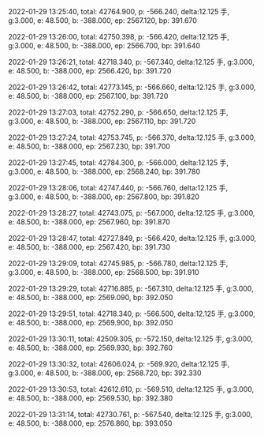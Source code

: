 2022-01-29 13:25:40, total: 42764.900, p: -566.240, delta:12.125 手, g:3.000, e: 48.500, b: -388.000, ep: 2567.120, bp: 391.670

2022-01-29 13:26:00, total: 42750.398, p: -566.420, delta:12.125 手, g:3.000, e: 48.500, b: -388.000, ep: 2566.700, bp: 391.640

2022-01-29 13:26:21, total: 42718.340, p: -567.340, delta:12.125 手, g:3.000, e: 48.500, b: -388.000, ep: 2566.420, bp: 391.720

2022-01-29 13:26:42, total: 42773.145, p: -566.660, delta:12.125 手, g:3.000, e: 48.500, b: -388.000, ep: 2567.100, bp: 391.720

2022-01-29 13:27:03, total: 42752.290, p: -566.650, delta:12.125 手, g:3.000, e: 48.500, b: -388.000, ep: 2567.110, bp: 391.720

2022-01-29 13:27:24, total: 42753.745, p: -566.370, delta:12.125 手, g:3.000, e: 48.500, b: -388.000, ep: 2567.230, bp: 391.700

2022-01-29 13:27:45, total: 42784.300, p: -566.000, delta:12.125 手, g:3.000, e: 48.500, b: -388.000, ep: 2568.240, bp: 391.780

2022-01-29 13:28:06, total: 42747.440, p: -566.760, delta:12.125 手, g:3.000, e: 48.500, b: -388.000, ep: 2567.800, bp: 391.820

2022-01-29 13:28:27, total: 42743.075, p: -567.000, delta:12.125 手, g:3.000, e: 48.500, b: -388.000, ep: 2567.960, bp: 391.870

2022-01-29 13:28:47, total: 42727.849, p: -566.420, delta:12.125 手, g:3.000, e: 48.500, b: -388.000, ep: 2567.420, bp: 391.730

2022-01-29 13:29:09, total: 42745.985, p: -566.780, delta:12.125 手, g:3.000, e: 48.500, b: -388.000, ep: 2568.500, bp: 391.910

2022-01-29 13:29:29, total: 42716.885, p: -567.310, delta:12.125 手, g:3.000, e: 48.500, b: -388.000, ep: 2569.090, bp: 392.050

2022-01-29 13:29:51, total: 42718.340, p: -566.500, delta:12.125 手, g:3.000, e: 48.500, b: -388.000, ep: 2569.900, bp: 392.050

2022-01-29 13:30:11, total: 42509.305, p: -572.150, delta:12.125 手, g:3.000, e: 48.500, b: -388.000, ep: 2569.930, bp: 392.760

2022-01-29 13:30:32, total: 42606.024, p: -569.920, delta:12.125 手, g:3.000, e: 48.500, b: -388.000, ep: 2568.720, bp: 392.330

2022-01-29 13:30:53, total: 42612.610, p: -569.510, delta:12.125 手, g:3.000, e: 48.500, b: -388.000, ep: 2569.530, bp: 392.380

2022-01-29 13:31:14, total: 42730.761, p: -567.540, delta:12.125 手, g:3.000, e: 48.500, b: -388.000, ep: 2576.860, bp: 393.050
